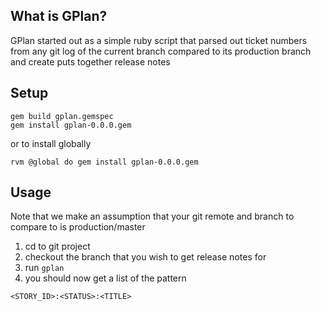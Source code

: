 ## What is GPlan?

GPlan started out as a simple ruby script that parsed out ticket numbers
from any git log of the current branch compared to its production branch
and create puts together release notes

## Setup

    gem build gplan.gemspec
    gem install gplan-0.0.0.gem

or to install globally

    rvm @global do gem install gplan-0.0.0.gem

## Usage

Note that we make an assumption that your git remote and branch to compare to is production/master

1. cd to git project
2. checkout the branch that you wish to get release notes for
3. run `gplan`
4. you should now get a list of the pattern

```
<STORY_ID>:<STATUS>:<TITLE>
```
